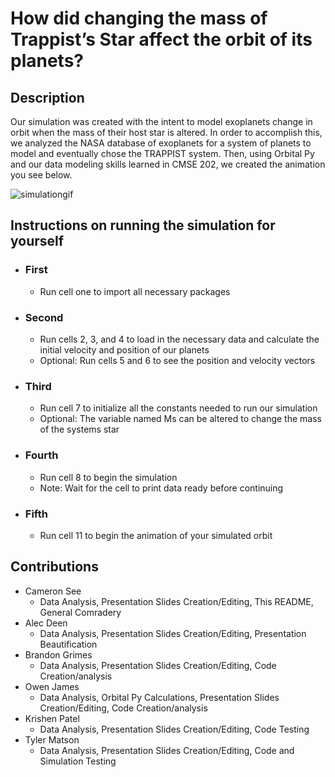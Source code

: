 # How did changing the mass of Trappist’s Star affect the orbit of its planets?
## Description
Our simulation was created with the intent to model exoplanets change in orbit when the mass of their host star is altered. In order to accomplish this, we analyzed the NASA database of exoplanets for a system of planets to model and eventually chose the TRAPPIST system. Then, using Orbital Py and our data modeling skills learned in CMSE 202, we created the animation you see below. 

![simulationgif](https://media.giphy.com/media/v1.Y2lkPTc5MGI3NjExYzA3NTU2YzQxNGQ3NmM5MDM2YWQ2OTIxYTkzYTA0YTI0MTUzNDEwYSZlcD12MV9pbnRlcm5hbF9naWZzX2dpZklkJmN0PWc/R8mfo7KYZSSQDJJfDk/giphy.gif)
## Instructions on running the simulation for yourself
- ### First
    - Run cell one to import all necessary packages
- ### Second
    - Run cells 2, 3, and 4 to load in the necessary data and calculate the initial velocity and position of our planets
    - Optional: Run cells 5 and 6 to see the position and velocity vectors 
- ### Third
    - Run cell 7 to initialize all the constants needed to run our simulation
    - Optional: The variable named Ms can be altered to change the mass of the systems star
- ### Fourth
    - Run cell 8 to begin the simulation
    - Note: Wait for the cell to print data ready before continuing 
- ### Fifth
    - Run cell 11 to begin the animation of your simulated orbit

## Contributions
- Cameron See
    - Data Analysis, Presentation Slides Creation/Editing, This README, General Comradery
- Alec Deen
    - Data Analysis, Presentation Slides Creation/Editing, Presentation Beautification
- Brandon Grimes
    - Data Analysis, Presentation Slides Creation/Editing, Code Creation/analysis
- Owen James
    - Data Analysis, Orbital Py Calculations, Presentation Slides Creation/Editing, Code Creation/analysis
- Krishen Patel
    - Data Analysis, Presentation Slides Creation/Editing, Code Testing
- Tyler Matson
    - Data Analysis, Presentation Slides Creation/Editing, Code and Simulation Testing
